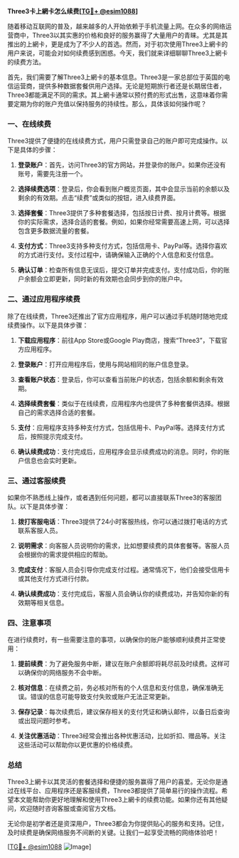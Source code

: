 **Three3卡上網卡怎么续费[[TG💪+ @esim1088](https://t.me/s/esim1088)]**

随着移动互联网的普及，越来越多的人开始依赖于手机流量上网。在众多的网络运营商中，Three3以其实惠的价格和良好的服务赢得了大量用户的青睐。尤其是其推出的上網卡，更是成为了不少人的首选。然而，对于初次使用Three3上網卡的用户来说，可能会对如何续费感到困惑。今天，我们就来详细聊聊Three3上網卡的续费方法。

首先，我们需要了解Three3上網卡的基本信息。Three3是一家总部位于英国的电信运营商，提供多种数据套餐供用户选择。无论是短期旅行者还是长期居住者，Three3都能满足不同的需求。其上網卡通常以预付费的形式出售，这意味着你需要定期为你的账户充值以保持服务的持续性。那么，具体该如何操作呢？

### 一、在线续费

Three3提供了便捷的在线续费方式，用户只需登录自己的账户即可完成操作。以下是具体的步骤：

1. **登录账户**：首先，访问Three3的官方网站，并登录你的账户。如果你还没有账号，需要先注册一个。
   
2. **选择续费选项**：登录后，你会看到账户概览页面，其中会显示当前的余额以及剩余的有效期。点击“续费”或类似的按钮，进入续费界面。

3. **选择套餐**：Three3提供了多种套餐选择，包括按日计费、按月计费等。根据你的实际需求，选择合适的套餐。例如，如果你经常需要高速上网，可以选择包含更多数据流量的套餐。

4. **支付方式**：Three3支持多种支付方式，包括信用卡、PayPal等。选择你喜欢的方式进行支付。支付过程中，请确保输入正确的个人信息和支付信息。

5. **确认订单**：检查所有信息无误后，提交订单并完成支付。支付成功后，你的账户余额会立即更新，同时新的有效期也会同步到你的账户中。

### 二、通过应用程序续费

除了在线续费，Three3还推出了官方应用程序，用户可以通过手机随时随地完成续费操作。以下是具体步骤：

1. **下载应用程序**：前往App Store或Google Play商店，搜索“Three3”，下载官方应用程序。

2. **登录账户**：打开应用程序后，使用与网站相同的账户信息登录。

3. **查看账户状态**：登录后，你可以查看当前账户的状态，包括余额和剩余有效期。

4. **选择续费套餐**：类似于在线续费，应用程序内也提供了多种套餐供选择。根据自己的需求选择合适的套餐。

5. **支付**：应用程序支持多种支付方式，包括信用卡、PayPal等。选择支付方式后，按照提示完成支付。

6. **确认续费成功**：支付完成后，应用程序会显示续费成功的消息。同时，你的账户信息也会实时更新。

### 三、通过客服续费

如果你不熟悉线上操作，或者遇到任何问题，都可以直接联系Three3的客服团队。以下是具体步骤：

1. **拨打客服电话**：Three3提供了24小时客服热线，你可以通过拨打电话的方式联系客服人员。

2. **说明需求**：向客服人员说明你的需求，比如想要续费的具体套餐等。客服人员会根据你的需求提供相应的帮助。

3. **完成支付**：客服人员会引导你完成支付过程。通常情况下，他们会接受信用卡或其他支付方式进行付款。

4. **确认续费成功**：支付完成后，客服人员会确认你的续费成功，并告知你新的有效期等相关信息。

### 四、注意事项

在进行续费时，有一些需要注意的事项，以确保你的账户能够顺利续费并正常使用：

1. **提前续费**：为了避免服务中断，建议在账户余额即将耗尽前及时续费。这样可以确保你的网络服务不会中断。

2. **核对信息**：在续费之前，务必核对所有的个人信息和支付信息，确保准确无误。错误的信息可能导致支付失败或账户无法正常更新。

3. **保存记录**：每次续费后，建议保存相关的支付凭证和确认邮件，以备日后查询或出现问题时参考。

4. **关注优惠活动**：Three3经常会推出各种优惠活动，比如折扣、赠品等。关注这些活动可以帮助你以更优惠的价格续费。

### 总结

Three3上網卡以其灵活的套餐选择和便捷的服务赢得了用户的喜爱。无论你是通过在线平台、应用程序还是客服续费，Three3都提供了简单易行的操作流程。希望本文能帮助你更好地理解和使用Three3上網卡的续费功能。如果你还有其他疑问，欢迎随时咨询客服或查阅官方文档。

无论你是初学者还是资深用户，Three3都会为你提供贴心的服务和支持。记住，及时续费是确保网络服务不间断的关键。让我们一起享受流畅的网络体验吧！

[[TG💪+ @esim1088](https://t.me/s/esim1088) ![Image](https://i.postimg.cc/4NQfJmqS/Snipaste-2025-05-13-00-14-12.png)]